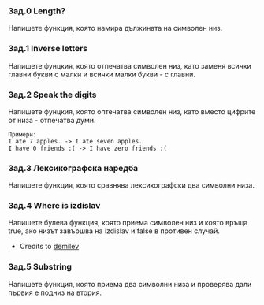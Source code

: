### Зад.0 Length?
Напишете функция, която намира дължината на символен низ.

### Зад.1 Inverse letters
Напишете фунцкия, която отпечатва символен низ, като заменя всички главни букви с малки и всички малки букви - с главни.

### Зад.2 Speak the digits
Напишете фунцкия, която оптечатва символен низ, като вместо цифрите от низа - отпечатва думи.

	Примери:
 	I ate 7 apples. -> I ate seven apples.
	I have 0 friends :( -> I have zero friends :(

### Зад.3 Лексикографска наредба
Напишете функция, която сравнява лексикографски два символни низа.

### Зад.4 Where is izdislav
Напишете булева функция, която приема символен низ и която връща true, ако низът завършва на izdislav и false в противен случай.
  * Credits to [demilev](https://github.com/demilev)

### Зад.5 Substring
Напишете функция, която приема два символни низа и проверява дали първия е подниз на втория.
